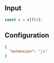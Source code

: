 
## Input
```javascript input
const c = x[f()];
```

## Configuration
```json configuration
{
  "extension": "js"
}
```
